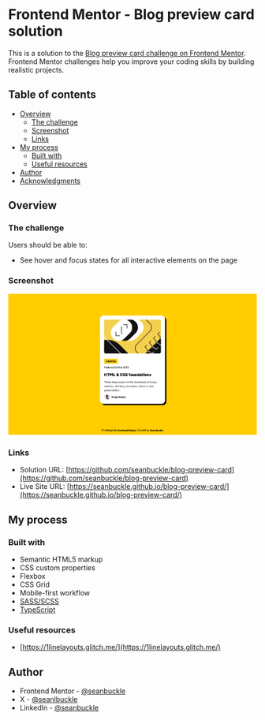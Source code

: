 # Frontend Mentor - Blog preview card solution

This is a solution to the [Blog preview card challenge on Frontend Mentor](https://www.frontendmentor.io/challenges/blog-preview-card-ckPaj01IcS). Frontend Mentor challenges help you improve your coding skills by building realistic projects. 

## Table of contents

- [Overview](#overview)
  - [The challenge](#the-challenge)
  - [Screenshot](#screenshot)
  - [Links](#links)
- [My process](#my-process)
  - [Built with](#built-with)
  - [Useful resources](#useful-resources)
- [Author](#author)
- [Acknowledgments](#acknowledgments)

## Overview

### The challenge

Users should be able to:

- See hover and focus states for all interactive elements on the page

### Screenshot

![](./images/screenshot.png)

### Links

- Solution URL: [https://github.com/seanbuckle/blog-preview-card](https://github.com/seanbuckle/blog-preview-card)
- Live Site URL: [https://seanbuckle.github.io/blog-preview-card/](https://seanbuckle.github.io/blog-preview-card/)

## My process

### Built with

- Semantic HTML5 markup
- CSS custom properties
- Flexbox
- CSS Grid
- Mobile-first workflow
- [SASS/SCSS](https://reactjs.org/)
- [TypeScript](https://nextjs.org/)

### Useful resources

- [https://1linelayouts.glitch.me/](https://1linelayouts.glitch.me/)

## Author
- Frontend Mentor - [@seanbuckle](https://www.frontendmentor.io/profile/seanbuckle)
- X - [@seanlbuckle](https://twitter.com/seanlbuckle)
- LinkedIn - [@seanbuckle](https://www.linkedin.com/in/seanbuckle)